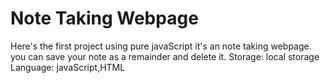 # Note Taking Webpage
Here's the first project using pure javaScript
it's an note taking webpage.
you can save your note as a remainder and delete it.
Storage: local storage
Language: javaScript,HTML
